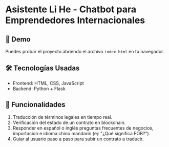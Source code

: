 # Asistente Li He - Chatbot para Emprendedores Internacionales

## 🚀 Demo
Puedes probar el proyecto abriendo el archivo `index.html` en tu navegador.

## 🛠️ Tecnologías Usadas
- Frontend: HTML, CSS, JavaScript
- Backend: Python + Flask

## 🔧 Funcionalidades
1. Traducción de términos legales en tiempo real.
2. Verificación del estado de un contrato en blockchain.
3. Responder en español o inglés preguntas frecuentes de negocios, importacion e idioma chino mandarín (ej: "¿Qué significa FOB?").
4. Guiar al usuario paso a paso para subir un contrato a traducir.
